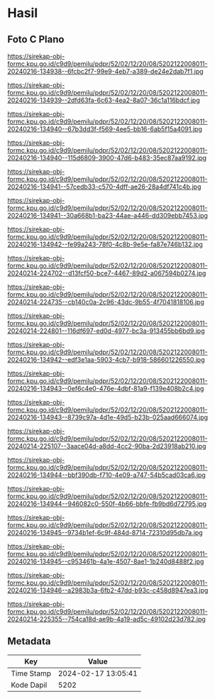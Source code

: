# Hasil

## Foto C Plano

https://sirekap-obj-formc.kpu.go.id/c9d9/pemilu/pdpr/52/02/12/20/08/5202122008011-20240216-134938--6fcbc2f7-99e9-4eb7-a389-de24e2dab7f1.jpg

https://sirekap-obj-formc.kpu.go.id/c9d9/pemilu/pdpr/52/02/12/20/08/5202122008011-20240216-134939--2dfd63fa-6c63-4ea2-8a07-36c1a116bdcf.jpg

https://sirekap-obj-formc.kpu.go.id/c9d9/pemilu/pdpr/52/02/12/20/08/5202122008011-20240216-134940--67b3dd3f-f569-4ee5-bb16-6ab5f15a4091.jpg

https://sirekap-obj-formc.kpu.go.id/c9d9/pemilu/pdpr/52/02/12/20/08/5202122008011-20240216-134940--115d6809-3900-47d6-b483-35ec87aa9192.jpg

https://sirekap-obj-formc.kpu.go.id/c9d9/pemilu/pdpr/52/02/12/20/08/5202122008011-20240216-134941--57cedb33-c570-4dff-ae26-28a4df741c4b.jpg

https://sirekap-obj-formc.kpu.go.id/c9d9/pemilu/pdpr/52/02/12/20/08/5202122008011-20240216-134941--30a668b1-ba23-44ae-a446-dd309ebb7453.jpg

https://sirekap-obj-formc.kpu.go.id/c9d9/pemilu/pdpr/52/02/12/20/08/5202122008011-20240216-134942--fe99a243-78f0-4c8b-9e5e-fa87e746b132.jpg

https://sirekap-obj-formc.kpu.go.id/c9d9/pemilu/pdpr/52/02/12/20/08/5202122008011-20240214-224702--d13fcf50-bce7-4467-89d2-a067594b0274.jpg

https://sirekap-obj-formc.kpu.go.id/c9d9/pemilu/pdpr/52/02/12/20/08/5202122008011-20240214-224735--cb140c0a-2c96-43dc-9b55-4f7041818106.jpg

https://sirekap-obj-formc.kpu.go.id/c9d9/pemilu/pdpr/52/02/12/20/08/5202122008011-20240214-224801--116df697-ed0d-4977-bc3a-913455bb6bd9.jpg

https://sirekap-obj-formc.kpu.go.id/c9d9/pemilu/pdpr/52/02/12/20/08/5202122008011-20240216-134942--edf3e1aa-5903-4cb7-b918-586601226550.jpg

https://sirekap-obj-formc.kpu.go.id/c9d9/pemilu/pdpr/52/02/12/20/08/5202122008011-20240216-134943--0ef6c4e0-476e-4dbf-81a9-f139e408b2c4.jpg

https://sirekap-obj-formc.kpu.go.id/c9d9/pemilu/pdpr/52/02/12/20/08/5202122008011-20240216-134943--8739c97a-4d1e-49d5-b23b-025aad666074.jpg

https://sirekap-obj-formc.kpu.go.id/c9d9/pemilu/pdpr/52/02/12/20/08/5202122008011-20240214-225107--3aace04d-a8dd-4cc2-90ba-2d23918ab210.jpg

https://sirekap-obj-formc.kpu.go.id/c9d9/pemilu/pdpr/52/02/12/20/08/5202122008011-20240216-134944--bbf390db-f710-4e09-a747-54b5cad03ca6.jpg

https://sirekap-obj-formc.kpu.go.id/c9d9/pemilu/pdpr/52/02/12/20/08/5202122008011-20240216-134944--946082c0-550f-4b66-bbfe-fb9bd6d72795.jpg

https://sirekap-obj-formc.kpu.go.id/c9d9/pemilu/pdpr/52/02/12/20/08/5202122008011-20240216-134945--9734b1ef-6c9f-484d-8714-72310d95db7a.jpg

https://sirekap-obj-formc.kpu.go.id/c9d9/pemilu/pdpr/52/02/12/20/08/5202122008011-20240216-134945--c953461b-4a1e-4507-8ae1-1b240d8488f2.jpg

https://sirekap-obj-formc.kpu.go.id/c9d9/pemilu/pdpr/52/02/12/20/08/5202122008011-20240216-134946--a2983b3a-6fb2-47dd-b93c-c458d8947ea3.jpg

https://sirekap-obj-formc.kpu.go.id/c9d9/pemilu/pdpr/52/02/12/20/08/5202122008011-20240214-225355--754ca18d-ae9b-4a19-ad5c-49102d23d782.jpg


## Metadata

| Key        | Value               |
| ---------- | ------------------- |
| Time Stamp | 2024-02-17 13:05:41 |
| Kode Dapil | 5202                |



